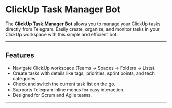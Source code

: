 # ClickUp Task Manager Bot

The **ClickUp Task Manager Bot** allows you to manage your ClickUp tasks directly from Telegram. Easily create, organize, and monitor tasks in your ClickUp workspace with this simple and efficient bot.

---

## Features

- Navigate ClickUp workspace (Teams → Spaces → Folders → Lists).
- Create tasks with details like tags, priorities, sprint points, and tech categories.
- Check and switch the current task list on the go.
- Supports Telegram inline menus for easy interaction.
- Designed for Scrum and Agile teams.

---